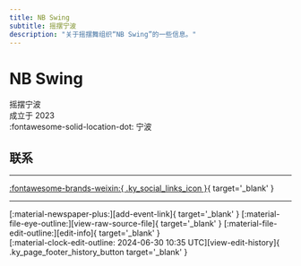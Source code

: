 ```yaml
---
title: NB Swing
subtitle: 摇摆宁波
description: "关于摇摆舞组织“NB Swing”的一些信息。"
---
```


# NB Swing

摇摆宁波  
成立于 2023  
:fontawesome-solid-location-dot: 宁波  


## 联系


---

 [:fontawesome-brands-weixin:{ .ky_social_links_icon }](# "NB Swing"){ target='_blank' }

---

<div class="ky_page_footer" markdown>
<div class="ky_page_footer_trailing" markdown="span">
[:material-newspaper-plus:][add-event-link]{ target='_blank' }
[:material-file-eye-outline:][view-raw-source-file]{ target='_blank' }
[:material-file-edit-outline:][edit-info]{ target='_blank' }
</div>
<div class="ky_page_footer_leading" markdown="span">
[:material-clock-edit-outline: 2024-06-30 10:35 UTC][view-edit-history]{ .ky_page_footer_history_button target='_blank' }
</div>
</div>

[add-event-link]: https://github.com/swingdance/events/issues/new?assignees=&labels=add+event&projects=&template=02-add_entity.yml&title=%5Bcn%5D%20%3CName%3E&region=cn&province=Zhejiang&city=Ningbo&org_id=nb-swing "添加活动"
[view-raw-source-file]: https://github.com/swingdance/orgs/blob/main/cn/nb-swing.json "查看原始源文件"
[edit-info]: https://github.com/swingdance/orgs/issues/new?assignees=&labels=update+org&projects=&template=03-update_entity.yml&title=%5Bcn%5D%20NB%20Swing&region=cn&id=nb-swing&name=NB%20Swing "编辑信息"

[view-edit-history]: https://github.com/swingdance/orgs/commits/main/cn/nb-swing.json "查看编辑历史"
